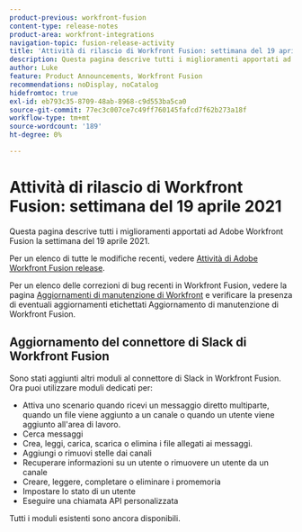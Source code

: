```yaml
---
product-previous: workfront-fusion
content-type: release-notes
product-area: workfront-integrations
navigation-topic: fusion-release-activity
title: 'Attività di rilascio di Workfront Fusion: settimana del 19 aprile 2021'
description: Questa pagina descrive tutti i miglioramenti apportati ad Adobe Workfront Fusion la settimana del 19 aprile 2021.
author: Luke
feature: Product Announcements, Workfront Fusion
recommendations: noDisplay, noCatalog
hidefromtoc: true
exl-id: eb793c35-8709-48ab-8968-c9d553ba5ca0
source-git-commit: 77ec3c007ce7c49ff760145fafcd7f62b273a18f
workflow-type: tm+mt
source-wordcount: '189'
ht-degree: 0%

---
```


# Attività di rilascio di Workfront Fusion: settimana del 19 aprile 2021

Questa pagina descrive tutti i miglioramenti apportati ad Adobe Workfront Fusion la settimana del 19 aprile 2021.

Per un elenco di tutte le modifiche recenti, vedere [Attività di Adobe Workfront Fusion release](/help/workfront-fusion/fusion-product-releases/fusion-release-activity.md).

Per un elenco delle correzioni di bug recenti in Workfront Fusion, vedere la pagina [Aggiornamenti di manutenzione di Workfront](https://experienceleague.adobe.com/docs/workfront-known-issues/releases/current-updates.html) e verificare la presenza di eventuali aggiornamenti etichettati Aggiornamento di manutenzione di Workfront Fusion.

## Aggiornamento del connettore di Slack di Workfront Fusion

Sono stati aggiunti altri moduli al connettore di Slack in Workfront Fusion. Ora puoi utilizzare moduli dedicati per:

* Attiva uno scenario quando ricevi un messaggio diretto multiparte, quando un file viene aggiunto a un canale o quando un utente viene aggiunto all&#39;area di lavoro.
* Cerca messaggi
* Crea, leggi, carica, scarica o elimina i file allegati ai messaggi.
* Aggiungi o rimuovi stelle dai canali
* Recuperare informazioni su un utente o rimuovere un utente da un canale
* Creare, leggere, completare o eliminare i promemoria
* Impostare lo stato di un utente
* Eseguire una chiamata API personalizzata

Tutti i moduli esistenti sono ancora disponibili.
